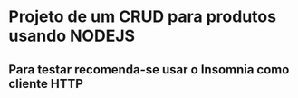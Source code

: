 # Projeto de um CRUD para produtos usando NODEJS
## Para testar recomenda-se usar o Insomnia como cliente HTTP